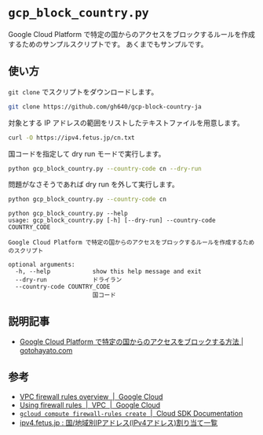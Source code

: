 # `gcp_block_country.py`

Google Cloud Platform で特定の国からのアクセスをブロックするルールを作成するためのサンプルスクリプトです。
あくまでもサンプルです。

## 使い方

`git clone` でスクリプトをダウンロードします。

```bash
git clone https://github.com/gh640/gcp-block-country-ja
```

対象とする IP アドレスの範囲をリストしたテキストファイルを用意します。

```bash
curl -O https://ipv4.fetus.jp/cn.txt
```

国コードを指定して dry run モードで実行します。

```bash
python gcp_block_country.py --country-code cn --dry-run
```

問題がなさそうであれば dry run を外して実行します。

```bash
python gcp_block_country.py --country-code cn
```

```text
python gcp_block_country.py --help
usage: gcp_block_country.py [-h] [--dry-run] --country-code COUNTRY_CODE

Google Cloud Platform で特定の国からのアクセスをブロックするルールを作成するためのスクリプト

optional arguments:
  -h, --help            show this help message and exit
  --dry-run             ドライラン
  --country-code COUNTRY_CODE
                        国コード
```

## 説明記事

- [Google Cloud Platform で特定の国からのアクセスをブロックする方法 | gotohayato.com](https://gotohayato.com/content/520/)

## 参考

- [VPC firewall rules overview  |  Google Cloud](https://cloud.google.com/vpc/docs/firewalls)
- [Using firewall rules  |  VPC  |  Google Cloud](https://cloud.google.com/vpc/docs/using-firewalls)
- [`gcloud compute firewall-rules create`  |  Cloud SDK Documentation](https://cloud.google.com/sdk/gcloud/reference/compute/firewall-rules/create)
- [ipv4.fetus.jp : 国/地域別IPアドレス(IPv4アドレス)割り当て一覧](https://ipv4.fetus.jp/)
